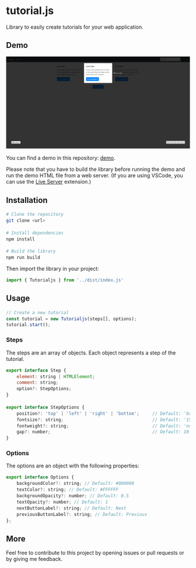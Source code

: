 # tutorial.js

Library to easily create tutorials for your web application.

## Demo

![Example of usage](./assets/demo/example.png)

You can find a demo in this repository: [demo](./demo).

Please note that you have to build the library before running the demo and run the demo HTML file from a web server. (If you are using VSCode, you can use the [Live Server](https://marketplace.visualstudio.com/items?itemName=ritwickdey.LiveServer) extension.)

## Installation

```bash
# Clone the repository
git clone <url>

# Install dependencies
npm install

# Build the library
npm run build
```

Then import the library in your project:

```javascript
import { Tutorialjs } from '../dist/index.js'
```

## Usage

```javascript
// Create a new tutorial
const tutorial = new Tutorialjs(steps[], options);
tutorial.start();
```

### Steps

The steps are an array of objects. Each object represents a step of the tutorial.

```javascript
export interface Step {
    element: string | HTMLElement;
    comment: string;
    option?: StepOptions;
}

export interface StepOptions {
    position?: 'top' | 'left' | 'right' | 'bottom';     // Default: 'bottom'
    fontsize?: string;                                  // Default: '15px'
    fontweight?: string;                                // Default: 'normal'
    gap?: number;                                       // Default: 10
}
```

### Options

The options are an object with the following properties:

```javascript
export interface Options {
    backgroundColor?: string; // Default: #000000
    textColor?: string; // Default: #FFFFFF
    backgroundOpacity?: number; // Default: 0.5
    textOpacity?: number; // Default: 1
    nextButtonLabel?: string; // Default: Next
    previousButtonLabel?: string; // Default: Previous
};
```

## More

Feel free to contribute to this project by opening issues or pull requests or by giving me feedback.